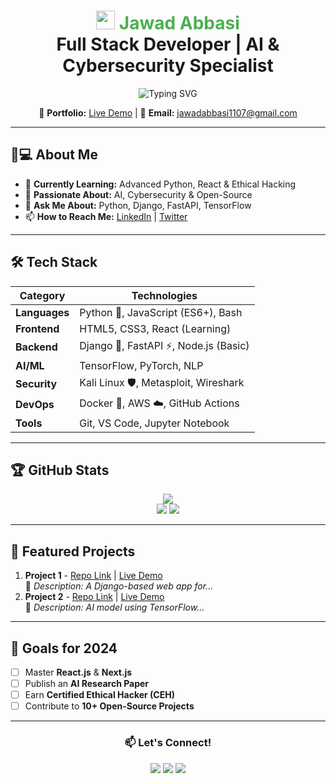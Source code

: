 <h1 align="center">
  <img src="https://media.giphy.com/media/hvRJCLFzcasrR4ia7z/giphy.gif" width="30px"> 
  <span style="color: #4CAF50;">Jawad Abbasi</span> 
  <br/>
  <strong>Full Stack Developer | AI & Cybersecurity Specialist</strong> 
</h1>

<p align="center">
  <img src="https://readme-typing-svg.herokuapp.com?font=Fira+Code&pause=1000&color=00C9FF&width=500&lines=Python+%7C+Django+%7C+FastAPI;AI+%7C+Machine+Learning+Enthusiast;Cybersecurity+%7C+Ethical+Hacking;Open-Source+Contributor" alt="Typing SVG" />
</p>

<p align="center">
  🔗 <strong>Portfolio:</strong> <a href="https://jawadabbasi14.github.io/Mj-Porfolio/" target="_blank">Live Demo</a> | 
  📧 <strong>Email:</strong> <a href="mailto:jawadabbasi1107@gmail.com">jawadabbasi1107@gmail.com</a>
</p>

---

## 👨💻 **About Me**
- 🔭 **Currently Learning:** Advanced Python, React & Ethical Hacking  
- 🌱 **Passionate About:** AI, Cybersecurity & Open-Source  
- 💬 **Ask Me About:** Python, Django, FastAPI, TensorFlow  
- 📫 **How to Reach Me:** [LinkedIn](https://linkedin.com/in/yourprofile) | [Twitter](https://twitter.com/yourhandle)  

---

## 🛠️ **Tech Stack**
| Category        | Technologies                                                                 |
|----------------|-----------------------------------------------------------------------------|
| **Languages**  | Python 🐍, JavaScript (ES6+), Bash                                          |
| **Frontend**   | HTML5, CSS3, React (Learning)                                              |
| **Backend**    | Django 🍃, FastAPI ⚡, Node.js (Basic)                                      |
| **AI/ML**      | TensorFlow, PyTorch, NLP                                                   |
| **Security**   | Kali Linux 🛡️, Metasploit, Wireshark                                      |
| **DevOps**     | Docker 🐳, AWS ☁️, GitHub Actions                                          |
| **Tools**      | Git, VS Code, Jupyter Notebook                                             |

---

## 🏆 **GitHub Stats**
<p align="center">
  <img src="https://github-profile-summary-cards.vercel.app/api/cards/profile-details?username=JawadAbbasi14&theme=github_dark" />
  <br/>
  <img src="https://github-readme-stats.vercel.app/api?username=JawadAbbasi14&show_icons=true&theme=radical" />
  <img src="https://github-readme-streak-stats.herokuapp.com/?user=JawadAbbasi14&theme=radical" />
</p>

---

## 🌟 **Featured Projects**
1. **Project 1** - [Repo Link]() | [Live Demo]()  
   📝 *Description: A Django-based web app for...*  
2. **Project 2** - [Repo Link]() | [Live Demo]()  
   📝 *Description: AI model using TensorFlow...*  

---

## 📌 **Goals for 2024**
- [ ] Master **React.js** & **Next.js**  
- [ ] Publish an **AI Research Paper**  
- [ ] Earn **Certified Ethical Hacker (CEH)**  
- [ ] Contribute to **10+ Open-Source Projects**  

---

<div align="center">
  <h3>📫 Let's Connect!</h3>
  <a href="https://linkedin.com/in/yourprofile"><img src="https://img.shields.io/badge/LinkedIn-0077B5?style=for-the-badge&logo=linkedin&logoColor=white" /></a>
  <a href="https://twitter.com/yourhandle"><img src="https://img.shields.io/badge/Twitter-1DA1F2?style=for-the-badge&logo=twitter&logoColor=white" /></a>
  <a href="mailto:jawadabbasi1107@gmail.com"><img src="https://img.shields.io/badge/Gmail-D14836?style=for-the-badge&logo=gmail&logoColor=white" /></a>
</div>
